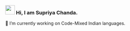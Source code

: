 ### <img src="https://raw.githubusercontent.com/MartinHeinz/MartinHeinz/master/wave.gif" width="30px"> Hi, I am Supriya Chanda.
🔭 I’m currently working on Code-Mixed Indian languages.
<!--
**SupriyaChanda/SupriyaChanda** is a ✨ _special_ ✨ repository because its `README.md` (this file) appears on your GitHub profile.

Here are some ideas to get you started:

- 🔭 I’m currently working on ...
- 🌱 I’m currently learning ...
- 👯 I’m looking to collaborate on ...
- 🤔 I’m looking for help with ...
- 💬 Ask me about ...
- 📫 How to reach me: ...
- 😄 Pronouns: ...
- ⚡ Fun fact: ...
-->
